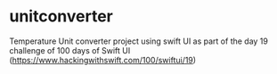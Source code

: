 # unitconverter
Temperature Unit converter project using swift UI as part of the day 19 challenge of 100 days of Swift UI (https://www.hackingwithswift.com/100/swiftui/19)
